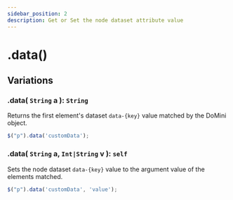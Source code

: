 ```yaml
---
sidebar_position: 2
description: Get or Set the node dataset attribute value
---
```


# .data()

## Variations

### .data( ``String`` a ): ``String``
Returns the first element's dataset ``data-{key}`` value matched by the DoMini object.
```javascript
$("p").data('customData');
```

### .data( ``String`` a, ``Int|String`` v ): ``self``
Sets the node dataset ``data-{key}`` value to the argument value of the elements matched.
```javascript
$("p").data('customData', 'value');
```